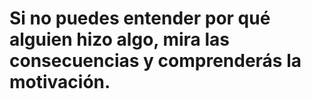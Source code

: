 # Si no puedes entender por qué alguien hizo algo, mira las consecuencias y comprenderás la motivación.